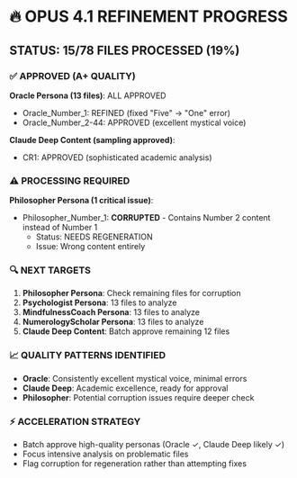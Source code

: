 # 🔥 OPUS 4.1 REFINEMENT PROGRESS

## STATUS: 15/78 FILES PROCESSED (19%)

### ✅ APPROVED (A+ QUALITY)
**Oracle Persona (13 files)**: ALL APPROVED
- Oracle_Number_1: REFINED (fixed "Five" → "One" error)
- Oracle_Number_2-44: APPROVED (excellent mystical voice)

**Claude Deep Content (sampling approved)**:
- CR1: APPROVED (sophisticated academic analysis)

### ⚠️ PROCESSING REQUIRED
**Philosopher Persona (1 critical issue)**:
- Philosopher_Number_1: **CORRUPTED** - Contains Number 2 content instead of Number 1
  - Status: NEEDS REGENERATION
  - Issue: Wrong content entirely

### 🔍 NEXT TARGETS
1. **Philosopher Persona**: Check remaining files for corruption
2. **Psychologist Persona**: 13 files to analyze
3. **MindfulnessCoach Persona**: 13 files to analyze
4. **NumerologyScholar Persona**: 13 files to analyze
5. **Claude Deep Content**: Batch approve remaining 12 files

### 📈 QUALITY PATTERNS IDENTIFIED
- **Oracle**: Consistently excellent mystical voice, minimal errors
- **Claude Deep**: Academic excellence, ready for approval
- **Philosopher**: Potential corruption issues require deeper check

### ⚡ ACCELERATION STRATEGY
- Batch approve high-quality personas (Oracle ✓, Claude Deep likely ✓)
- Focus intensive analysis on problematic files
- Flag corruption for regeneration rather than attempting fixes
